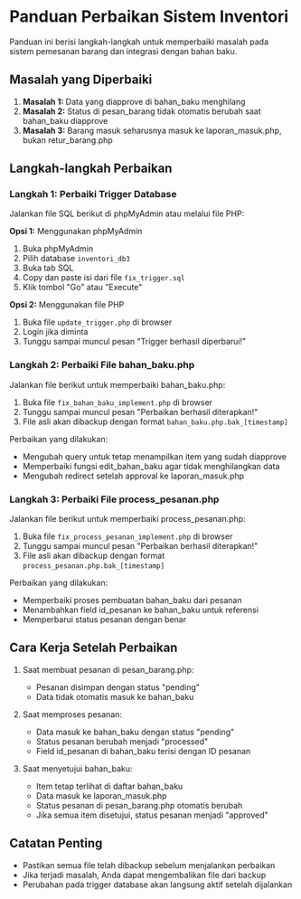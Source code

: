 # Panduan Perbaikan Sistem Inventori

Panduan ini berisi langkah-langkah untuk memperbaiki masalah pada sistem pemesanan barang dan integrasi dengan bahan baku.

## Masalah yang Diperbaiki

1. **Masalah 1:** Data yang diapprove di bahan_baku menghilang
2. **Masalah 2:** Status di pesan_barang tidak otomatis berubah saat bahan_baku diapprove
3. **Masalah 3:** Barang masuk seharusnya masuk ke laporan_masuk.php, bukan retur_barang.php

## Langkah-langkah Perbaikan

### Langkah 1: Perbaiki Trigger Database

Jalankan file SQL berikut di phpMyAdmin atau melalui file PHP:

**Opsi 1:** Menggunakan phpMyAdmin
1. Buka phpMyAdmin
2. Pilih database `inventori_db3`
3. Buka tab SQL
4. Copy dan paste isi dari file `fix_trigger.sql`
5. Klik tombol "Go" atau "Execute"

**Opsi 2:** Menggunakan file PHP
1. Buka file `update_trigger.php` di browser
2. Login jika diminta
3. Tunggu sampai muncul pesan "Trigger berhasil diperbarui!"

### Langkah 2: Perbaiki File bahan_baku.php

Jalankan file berikut untuk memperbaiki bahan_baku.php:

1. Buka file `fix_bahan_baku_implement.php` di browser
2. Tunggu sampai muncul pesan "Perbaikan berhasil diterapkan!"
3. File asli akan dibackup dengan format `bahan_baku.php.bak_[timestamp]`

Perbaikan yang dilakukan:
- Mengubah query untuk tetap menampilkan item yang sudah diapprove
- Memperbaiki fungsi edit_bahan_baku agar tidak menghilangkan data
- Mengubah redirect setelah approval ke laporan_masuk.php

### Langkah 3: Perbaiki File process_pesanan.php

Jalankan file berikut untuk memperbaiki process_pesanan.php:

1. Buka file `fix_process_pesanan_implement.php` di browser
2. Tunggu sampai muncul pesan "Perbaikan berhasil diterapkan!"
3. File asli akan dibackup dengan format `process_pesanan.php.bak_[timestamp]`

Perbaikan yang dilakukan:
- Memperbaiki proses pembuatan bahan_baku dari pesanan
- Menambahkan field id_pesanan ke bahan_baku untuk referensi
- Memperbarui status pesanan dengan benar

## Cara Kerja Setelah Perbaikan

1. Saat membuat pesanan di pesan_barang.php:
   - Pesanan disimpan dengan status "pending"
   - Data tidak otomatis masuk ke bahan_baku

2. Saat memproses pesanan:
   - Data masuk ke bahan_baku dengan status "pending"
   - Status pesanan berubah menjadi "processed"
   - Field id_pesanan di bahan_baku terisi dengan ID pesanan

3. Saat menyetujui bahan_baku:
   - Item tetap terlihat di daftar bahan_baku
   - Data masuk ke laporan_masuk.php
   - Status pesanan di pesan_barang.php otomatis berubah
   - Jika semua item disetujui, status pesanan menjadi "approved"

## Catatan Penting

- Pastikan semua file telah dibackup sebelum menjalankan perbaikan
- Jika terjadi masalah, Anda dapat mengembalikan file dari backup
- Perubahan pada trigger database akan langsung aktif setelah dijalankan 